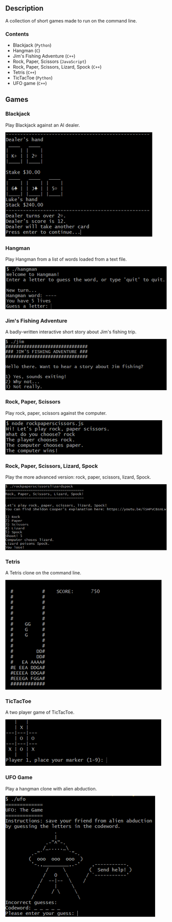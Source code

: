 ## Description

A collection of short games made to run on the command line.

### Contents
- Blackjack (`Python`)
- Hangman (`C`)
- Jim's Fishing Adventure (`C++`)
- Rock, Paper, Scissors (`JavaScript`)
- Rock, Paper, Scissors, Lizard, Spock (`C++`)
- Tetris (`C++`)
- TicTacToe (`Python`)
- UFO game (`C++`)

## Games

### Blackjack
Play Blackjack against an AI dealer.

![](blackjack.png)

### Hangman
Play Hangman from a list of words loaded from a text file.

![](hangman.png)

### Jim's Fishing Adventure
A badly-written interactive short story about Jim's fishing trip.

![](jim.png)

### Rock, Paper, Scissors
Play rock, paper, scissors against the computer.

![](rockpaperscissors.png)

### Rock, Paper, Scissors, Lizard, Spock
Play the more advanced version: rock, paper, scissors, lizard, Spock.

![](spock.png)

### Tetris
A Tetris clone on the command line.

![](tetris.png)

### TicTacToe
A two player game of TicTacToe.

![](tictactoe.png)

### UFO Game
Play a hangman clone with alien abduction.

![](ufo.png)
